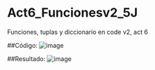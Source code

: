 # Act6_Funcionesv2_5J
Funciones, tuplas y diccionario en code v2, act 6

##Código:
![image](https://github.com/user-attachments/assets/c830882f-3f9c-4045-bdb1-a284e1237325)

##Resultado:
![image](https://github.com/user-attachments/assets/c955872f-7bdc-44fb-b2d1-ee642036481a)

